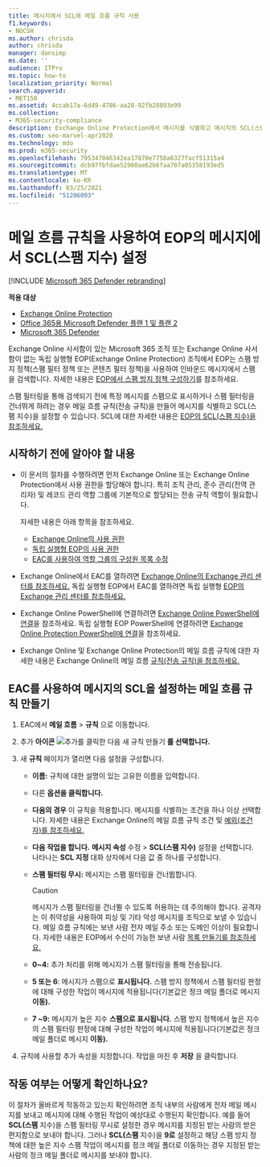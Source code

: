 ```yaml
---
title: 메시지에서 SCL에 메일 흐름 규칙 사용
f1.keywords:
- NOCSH
ms.author: chrisda
author: chrisda
manager: dansimp
ms.date: ''
audience: ITPro
ms.topic: how-to
localization_priority: Normal
search.appverid:
- MET150
ms.assetid: 4ccab17a-6d49-4786-aa28-92fb28893e99
ms.collection:
- M365-security-compliance
description: Exchange Online Protection에서 메시지를 식별하고 메시지의 SCL(스팸 지수)을 설정하는 메일 흐름 규칙(전송 규칙)을 만드는 방법을 알아보세요.
ms.custom: seo-marvel-apr2020
ms.technology: mdo
ms.prod: m365-security
ms.openlocfilehash: 795347046342ea17870e7758a6327facf51315a4
ms.sourcegitcommit: dcb97fbfdae52960ae62b6faa707a05358193ed5
ms.translationtype: MT
ms.contentlocale: ko-KR
ms.lasthandoff: 03/25/2021
ms.locfileid: "51206093"
---
```

# <a name="use-mail-flow-rules-to-set-the-spam-confidence-level-scl-in-messages-in-eop"></a>메일 흐름 규칙을 사용하여 EOP의 메시지에서 SCL(스팸 지수) 설정

[!INCLUDE [Microsoft 365 Defender rebranding](../includes/microsoft-defender-for-office.md)]

**적용 대상**
- [Exchange Online Protection](exchange-online-protection-overview.md)
- [Office 365용 Microsoft Defender 플랜 1 및 플랜 2](defender-for-office-365.md)
- [Microsoft 365 Defender](../defender/microsoft-365-defender.md)

Exchange Online 사서함이 있는 Microsoft 365 조직 또는 Exchange Online 사서함이 없는 독립 실행형 EOP(Exchange Online Protection) 조직에서 EOP는 스팸 방지 정책(스팸 필터 정책 또는 콘텐츠 필터 정책)을 사용하여 인바운드 메시지에서 스팸을 검색합니다. 자세한 내용은 [EOP에서 스팸 방지 정책 구성하기](configure-your-spam-filter-policies.md)를 참조하세요.

스팸 필터링을 통해 검색되기 전에 특정 메시지를 스팸으로 표시하거나 스팸 필터링을 건너뛰게 하려는 경우 메일 흐름 규칙(전송 규칙)을 만들어 메시지를 식별하고 SCL(스팸 지수)을 설정할 수 있습니다. SCL에 대한 자세한 내용은 [EOP의 SCL(스팸 지수)을 참조하세요.](spam-confidence-levels.md)

## <a name="what-do-you-need-to-know-before-you-begin"></a>시작하기 전에 알아야 할 내용

- 이 문서의 절차를 수행하려면 먼저 Exchange Online 또는 Exchange Online Protection에서 사용 권한을 할당해야 합니다. 특히 조직 관리, 준수 관리(전역 관리자) 및  레코드 관리 역할 그룹에  기본적으로 할당되는 전송 규칙 역할이 필요합니다. 

  자세한 내용은 아래 항목을 참조하세요.

  - [Exchange Online의 사용 권한](/exchange/permissions-exo/permissions-exo)
  - [독립 실행형 EOP의 사용 권한](feature-permissions-in-eop.md)
  - [EAC를 사용하여 역할 그룹의 구성원 목록 수정](manage-admin-role-group-permissions-in-eop.md#use-the-eac-modify-the-list-of-members-in-role-groups)

- Exchange Online에서 EAC를 열하려면 [Exchange Online의 Exchange 관리 센터를 참조하세요.](/Exchange/exchange-admin-center) 독립 실행형 EOP에서 EAC를 열하려면 독립 실행형 [EOP의 Exchange 관리 센터를 참조하세요.](exchange-admin-center-in-exchange-online-protection-eop.md)

- Exchange Online PowerShell에 연결하려면 [Exchange Online PowerShell에 연결](/powershell/exchange/connect-to-exchange-online-powershell)을 참조하세요. 독립 실행형 EOP PowerShell에 연결하려면 [Exchange Online Protection PowerShell에 연결](/powershell/exchange/connect-to-exchange-online-protection-powershell)을 참조하세요.

- Exchange Online 및 Exchange Online Protection의 메일 흐름 규칙에 대한 자세한 내용은 Exchange Online의 메일 흐름 [규칙(전송 규칙)을 참조하세요.](/Exchange/security-and-compliance/mail-flow-rules/mail-flow-rules)

## <a name="use-the-eac-to-create-a-mail-flow-rule-that-sets-the-scl-of-a-message"></a>EAC를 사용하여 메시지의 SCL을 설정하는 메일 흐름 규칙 만들기

1. EAC에서 **메일 흐름** \> **규칙** 으로 이동합니다.

2. 추가 **아이콘** ![ 추가를 ](../../media/ITPro-EAC-AddIcon.png) 클릭한 다음 새 규칙 만들기 **를 선택합니다.**

3. 새 **규칙** 페이지가 열리면 다음 설정을 구성합니다.

   - **이름:** 규칙에 대한 설명이 있는 고유한 이름을 입력합니다.

   - 다른 **옵션을 클릭합니다.**

   - **다음의 경우** 이 규칙을 적용합니다. 메시지를 식별하는 조건을 하나 이상 선택합니다. 자세한 내용은 Exchange Online의 메일 흐름 규칙 조건 및 [예외(조건자)를 참조하세요.](/Exchange/security-and-compliance/mail-flow-rules/conditions-and-exceptions)

   - **다음 작업을 합니다.** **메시지 속성** 수정 \> **SCL(스팸 지수)** 설정을 선택합니다. 나타나는 **SCL 지정** 대화 상자에서 다음 값 중 하나를 구성합니다.

   - **스팸 필터링 무시:** 메시지는 스팸 필터링을 건너뜁합니다.

     > [!CAUTION]
     > 메시지가 스팸 필터링을 건너뛸 수 있도록 허용하는 데 주의해야 합니다. 공격자는 이 취약성을 사용하여 피싱 및 기타 악성 메시지를 조직으로 보낼 수 있습니다. 메일 흐름 규칙에는 보낸 사람 전자 메일 주소 또는 도메인 이상이 필요합니다. 자세한 내용은 EOP에서 수신이 가능한 보낸 사람 [목록 만들기를 참조하세요.](create-safe-sender-lists-in-office-365.md)

   - **0~4:** 추가 처리를 위해 메시지가 스팸 필터링을 통해 전송됩니다.

   - **5 또는 6**: 메시지가 스팸으로 **표시됩니다.** 스팸 방지 정책에서 스팸  필터링 판정에 대해 구성한 작업이 메시지에 적용됩니다(기본값은 정크 메일 폴더로 메시지 **이동).**

   - **7 ~9:** 메시지가 높은 지수 **스팸으로 표시됩니다.** 스팸 방지 정책에서 높은  지수의 스팸 필터링 판정에 대해 구성한 작업이 메시지에 적용됩니다(기본값은 정크 메일 폴더로 메시지 **이동).**

4. 규칙에 사용할 추가 속성을 지정합니다. 작업을 마친 후 **저장** 을 클릭합니다.

## <a name="how-do-you-know-this-worked"></a>작동 여부는 어떻게 확인하나요?

이 절차가 올바르게 작동하고 있는지 확인하려면 조직 내부의 사람에게 전자 메일 메시지를 보내고 메시지에 대해 수행된 작업이 예상대로 수행된지 확인합니다. 예를 들어 **SCL(스팸** 지수)을 스팸 필터링 무시로 설정한 경우 메시지를 지정된 받는 사람의 받은 편지함으로 보내야 합니다. 그러나 **SCL(스팸** 지수)을 **9로** 설정하고  해당 스팸 방지 정책에 대한 높은 지수 스팸 작업이 메시지를 정크 메일 폴더로 이동하는 경우 지정된 받는 사람의 정크 메일 폴더로 메시지를 보내야 합니다.